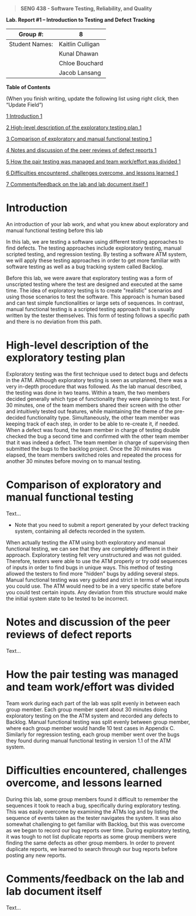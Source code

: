 >   **SENG 438 - Software Testing, Reliability, and Quality**

**Lab. Report \#1 – Introduction to Testing and Defect Tracking**

| Group \#:       | 8  |
|-----------------|---|
| Student Names:  | Kaitlin Culligan  |
|                 | Kunal Dhawan  |
|                 | Chloe Bouchard  |
|                 | Jacob Lansang  |

**Table of Contents**

(When you finish writing, update the following list using right click, then
“Update Field”)

[1 Introduction	1](#_Toc439194677)

[2 High-level description of the exploratory testing plan	1](#_Toc439194678)

[3 Comparison of exploratory and manual functional testing	1](#_Toc439194679)

[4 Notes and discussion of the peer reviews of defect reports	1](#_Toc439194680)

[5 How the pair testing was managed and team work/effort was
divided	1](#_Toc439194681)

[6 Difficulties encountered, challenges overcome, and lessons
learned	1](#_Toc439194682)

[7 Comments/feedback on the lab and lab document itself	1](#_Toc439194683)

# Introduction

An introduction of your lab work, and what you knew about exploratory and manual
functional testing before this lab

In this lab, we are testing a software using different testing approaches to find defects. The testing approaches include exploratory testing, manual scripted testing, and regression testing. By testing a software ATM system, we will apply these testing approaches in order to get more familiar with software testing as well as a bug tracking system called Backlog.

Before this lab, we were aware that exploratory testing was a form of unscripted testing where the test are designed and executed at the same time. The idea of exploratory testing is to create "realistic" scenarios and using those scenarios to test the software. This approach is human based and can test simple functionalities or large sets of sequences. In contrast, manual functional testing is a scripted testing approach that is usually written by the tester themselves. This form of testing follows a specific path and there is no deviation from this path. 

# High-level description of the exploratory testing plan

Exploratory testing was the first technique used to detect bugs and defects in the ATM. Although exploratory testing is seen as unplanned, there was a very in-depth procedure that was followed. As the lab manual described, the testing was done in two teams. Within a team, the two members decided generally which type of functionality they were planning to test. For 30 minutes, one of the team members shared their screen with the other and intuitively tested out features, while maintaining the theme of the pre-decided functionality type. Simultaneously, the other team member was keeping track of each step, in order to be able to re-create it, if needed. When a defect was found, the team member in charge of testing double checked the bug a second time and confirmed with the other team member that it was indeed a defect. The team member in charge of supervising then submitted the bugs to the backlog project. Once the 30 minutes was elapsed, the team members switched roles and repeated the process for another 30 minutes before moving on to manual testing.

# Comparison of exploratory and manual functional testing

Text…

-   Note that you need to submit a report generated by your defect tracking
    system, containing all defects recorded in the system.
    
When actually testing the ATM using both exploratory and manual functional testing, we can see that they are completely different in their approach. Exploratory testing felt very unstructured and was not guided. Therefore, testers were able to use the ATM properly or try odd sequences of inputs in order to find bugs in unique ways. This method of testing allowed the testers to find more "hidden" bugs by adding several steps. Manual functional testing was very guided and strict in terms of what inputs you could use. The ATM would need to be in a very specific state before you could test certain inputs. Any deviation from this structure would make the initial system state to be tested to be incorrect. 

# Notes and discussion of the peer reviews of defect reports

Text…

# How the pair testing was managed and team work/effort was divided 

Team work during each part of the lab was split evenly in between each group member. Each group member spent about 30 minutes doing exploratory testing on the the ATM system and recorded any defects to Backlog. Manual functional testing was split evenly between group member, where each group member would handle 10 test cases in Appendix C. Similarly for regression testing, each group member went over the bugs they found during manual functional testing in version 1.1 of the ATM system.

# Difficulties encountered, challenges overcome, and lessons learned

During this lab, some group members found it difficult to remember the sequences it took to reach a bug, specifically during exploratory testing. This was easily overcome by
examining the ATMs log and by listing the sequence of events taken as the tester navigates the system. It was also somewhat challenging to get familiar with Backlog, but this was overcome as we began to record our bug reports over time. During exploratory testing, it was tough to not list duplicate reports as some group members were finding the same defects as other group members. In order to prevent duplicate reports, we learned to search through our bug reports before posting any new reports. 

# Comments/feedback on the lab and lab document itself

Text…
